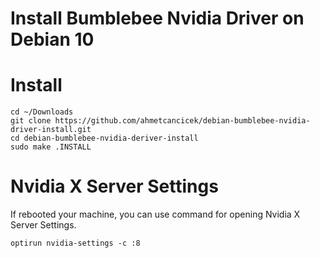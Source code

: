 # Install Bumblebee Nvidia Driver on Debian 10

# Install

```
cd ~/Downloads
git clone https://github.com/ahmetcancicek/debian-bumblebee-nvidia-driver-install.git
cd debian-bumblebee-nvidia-deriver-install
sudo make .INSTALL
```

# Nvidia X Server Settings

If rebooted your machine, you can use command for opening Nvidia X Server Settings.

``` optirun nvidia-settings -c :8 ```

